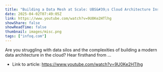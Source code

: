 ```yaml
---
title: "Building a Data Mesh at Scale: UBS&#39;s Cloud Architecture Insights"
date: 2025-04-02T07:49:05Z
link: https://www.youtube.com/watch?v=9U0Ke2HTlhg
showShare: false
showReadTime: false
thumbnail: images/misc.png
tags: ["infoq.com"]
---
```

Are you struggling with data silos and the complexities of building a modern data architecture in the cloud? Hear firsthand from ...

- Link to article: https://www.youtube.com/watch?v=9U0Ke2HTlhg